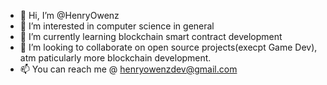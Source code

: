 - 👋 Hi, I’m @HenryOwenz
- 👀 I’m interested in computer science in general
- 🌱 I’m currently learning blockchain smart contract development
- 💞️ I’m looking to collaborate on open source projects(execpt Game Dev), atm paticularly more blockchain development.
- 📫 You can reach me @ henryowenzdev@gmail.com
